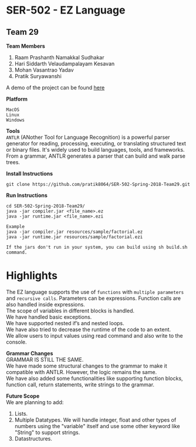# SER-502 - EZ Language

## Team 29
**Team Members**
1. Raam Prashanth Namakkal Sudhakar
2. Hari Siddarth Velaudampalayam Kesavan
3. Mohan Vasantrao Yadav
4. Pratik Suryawanshi

A demo of the project can be found [here](https://youtu.be/x1RiYHtVbXc)
  
**Platform**
```
MacOS
Linux
Windows
```

**Tools**<br>
`ANTLR` (ANother Tool for Language Recognition) is a powerful parser generator for reading, processing, executing, or translating structured text or binary files. It's widely used to build languages, tools, and frameworks. From a grammar, ANTLR generates a parser that can build and walk parse trees.

**Install Instructions**
```
git clone https://github.com/pratik8064/SER-502-Spring-2018-Team29.git
```

**Run Instructions**
```
cd SER-502-Spring-2018-Team29/
java -jar compiler.jar <file_name>.ez 
java -jar runtime.jar <file_name>.ezi

Example
java -jar compiler.jar resources/sample/factorial.ez
java -jar runtime.jar resources/sample/factorial.ezi
```
```
If the jars don't run in your system, you can build using sh build.sh command.
```

# Highlights
The EZ language supports the use of `functions` with `multiple parameters` and `recursive calls`. Parameters can be expressions. Function calls are also handled inside expressions. <br>
The scope of variables in different blocks is handled. <br>
We have handled basic exceptions. <br>
We have supported nested if’s and nested loops. <br>
We have also tried to decrease the runtime of the code to an extent. <br>
We allow users to input values using read command and also write to the console. <br>

**Grammar Changes** <br>
GRAMMAR IS STILL THE SAME. <br>
We have made some structural changes to the grammar to make it compatible with ANTLR. However, the logic remains the same. <br>
We have also added some functionalities like supporting function blocks, function call, return statements, write strings to the grammar.

**Future Scope** <br>
We are planning to add:
1. Lists.
2. Multiple Datatypes. We will handle integer, float and other types of numbers using the "variable" itself and use some other keyword like "String" to support strings.
3. Datastructures.
